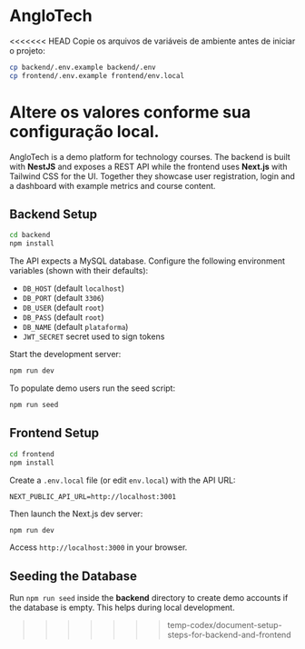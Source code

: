 # AngloTech

<<<<<<< HEAD
Copie os arquivos de variáveis de ambiente antes de iniciar o projeto:

```bash
cp backend/.env.example backend/.env
cp frontend/.env.example frontend/env.local
```

Altere os valores conforme sua configuração local.
=======
AngloTech is a demo platform for technology courses. The backend is built with **NestJS** and exposes a REST API while the frontend uses **Next.js** with Tailwind CSS for the UI. Together they showcase user registration, login and a dashboard with example metrics and course content.

## Backend Setup

```bash
cd backend
npm install
```

The API expects a MySQL database. Configure the following environment variables (shown with their defaults):

- `DB_HOST` (default `localhost`)
- `DB_PORT` (default `3306`)
- `DB_USER` (default `root`)
- `DB_PASS` (default `root`)
- `DB_NAME` (default `plataforma`)
- `JWT_SECRET` secret used to sign tokens

Start the development server:

```bash
npm run dev
```

To populate demo users run the seed script:

```bash
npm run seed
```

## Frontend Setup

```bash
cd frontend
npm install
```

Create a `.env.local` file (or edit `env.local`) with the API URL:

```
NEXT_PUBLIC_API_URL=http://localhost:3001
```

Then launch the Next.js dev server:

```bash
npm run dev
```

Access `http://localhost:3000` in your browser.

## Seeding the Database

Run `npm run seed` inside the **backend** directory to create demo accounts if the database is empty. This helps during local development.
>>>>>>> temp-codex/document-setup-steps-for-backend-and-frontend
